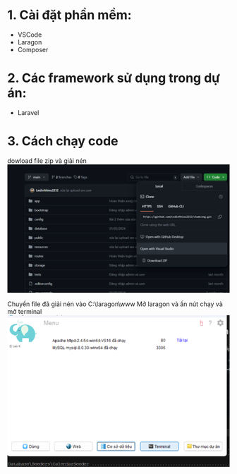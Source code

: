 # 1. Cài đặt phần mềm:
 - VSCode
 - Laragon
 - Composer
# 2. Các framework sử dụng trong dự án:
- Laravel
# 3. Cách chạy code
dowload file zip và giải nén
<img title="a title" alt="Alt text" src="document/1.png">


Chuyển file đã giải nén vào C:\laragon\www
Mở laragon và ấn nút chạy và mở terminal
<img title="a title" alt="Alt text" src="document/2.png">


